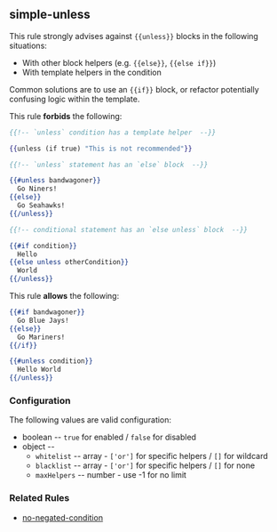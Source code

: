 ## simple-unless

This rule strongly advises against `{{unless}}` blocks in the following situations:

* With other block helpers (e.g. `{{else}}`, `{{else if}}`)
* With template helpers in the condition

Common solutions are to use an `{{if}}` block, or refactor potentially confusing logic within the template.

This rule **forbids** the following:

``` hbs
{{!-- `unless` condition has a template helper  --}}

{{unless (if true) "This is not recommended"}}
```

``` hbs
{{!-- `unless` statement has an `else` block  --}}

{{#unless bandwagoner}}
  Go Niners!
{{else}}
  Go Seahawks!
{{/unless}}
```

``` hbs
{{!-- conditional statement has an `else unless` block  --}}

{{#if condition}}
  Hello
{{else unless otherCondition}}
  World
{{/unless}}
```

This rule **allows** the following:

``` hbs
{{#if bandwagoner}}
  Go Blue Jays!
{{else}}
  Go Mariners!
{{/if}}
```

``` hbs
{{#unless condition}}
  Hello World
{{/unless}}
```

### Configuration

The following values are valid configuration:

  * boolean -- `true` for enabled / `false` for disabled
  * object --
    * `whitelist` -- array - `['or']` for specific helpers / `[]` for wildcard
    * `blacklist` -- array - `['or']` for specific helpers / `[]` for none
    * `maxHelpers` -- number - use -1 for no limit

### Related Rules

  * [no-negated-condition](no-negated-condition.md)

